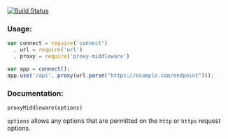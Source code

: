 [![Build Status](https://secure.travis-ci.org/superjoe30/connect-proxy.png)](http://travis-ci.org/superjoe30/connect-proxy)

### Usage:

```js
var connect = require('connect')
  , url = require('url')
  , proxy = require('proxy-middleware')

var app = connect();
app.use('/api', proxy(url.parse("https://example.com/endpoint")));
```

### Documentation:

`proxyMiddleware(options)`

`options` allows any options that are permitted on the `http` or `https`
request options.
